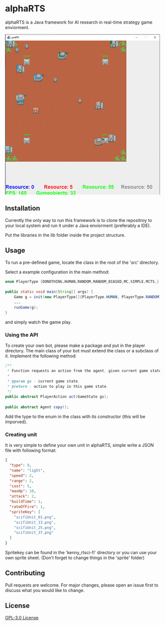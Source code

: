 # alphaRTS

alphaRTS is a Java framework for AI research in real-time strategy game enviorment.

![](https://github.com/adamxuuuu/rts-ai-framework/blob/master/alphaRTS/mid.png)

## Installation

Currently the only way to run this framework is to clone the repositroy to your local system and run it under a Java enviorment (preferably a IDE).

Put the libraries in the lib folder inside the project structure.


## Usage

To run a pre-defined game, locate the <Start> class in the root of the 'src' directory.

Select a example configuration in the main method:

```java
enum PlayerType {DONOTHING,HUMAN,RANDOM,RANDOM_BIASED,MC,SIMPLE,MCTS,}

public static void main(String[] args) {
    Game g = init(new PlayerType[]{PlayerType.HUMAN, PlayerType.RANDOM});
    ...
    runGame(g);
}
```

and simply watch the game play.

### Using the API

To create your own bot, please make a package and put in the player directory.
The main class of your bot must extend the <Agent> class or a subclass of it. Implement the following method:

```java
/**
 * Function requests an action from the agent, given current game state observation.
 *
 * @param gs - current game state.
 * @return - action to play in this game state.
 */
public abstract PlayerAction act(GameState gs);

public abstract Agent copy();
```

Add the type to the <PlayerType> enum in the <Start> class with its constructor (this will be imporved).

### Creating unit

It is very simple to define your own unit in alphaRTS, simple write a JSON file with following format:

```json
{
  "type": 0,
  "name": "light",
  "speed": 2,
  "range": 2,
  "cost": 5,
  "maxHp": 10,
  "attack": 2,
  "buildTime": 1,
  "rateOfFire": 1,
  "spriteKey": [
    "scifiUnit_01.png",
    "scifiUnit_13.png",
    "scifiUnit_25.png",
    "scifiUnit_37.png"
  ]
}
```

Spritekey can be found in the 'kenny_rtsci-fi' directory or you can use your own sprite sheet. (Don't forget to change things in the 'sprite' folder)

## Contributing
Pull requests are welcome. For major changes, please open an issue first to discuss what you would like to change.


## License
[GPL-3.0 License](https://choosealicense.com/licenses/gpl-3.0/)
